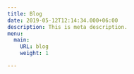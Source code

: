 ```yaml
---
title: Blog
date: 2019-05-12T12:14:34.000+06:00
description: This is meta description.
menu:
  main:
    URL: blog
    weight: 1

---
```

